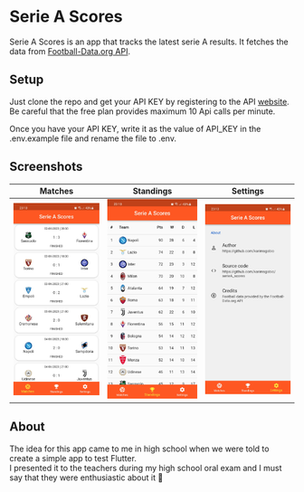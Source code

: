 # Serie A Scores
Serie A Scores is an app that tracks the latest serie A results. It fetches the data from [Football-Data.org API](https://www.football-data.org/).

## Setup
Just clone the repo and get your API KEY by registering to the API [website](https://www.football-data.org/client/register).
Be careful that the free plan provides maximum 10 Api calls per minute.

Once you have your API KEY, write it as the value of API_KEY in the .env.example file and rename the file to .env.

## Screenshots
**Matches** | **Standings** | **Settings**
:-------------------------:|:-------------------------:|:-------------------------:
<img src="https://github.com/karimsgobio/serieA_scores/blob/main/screenshots/matches.jpg" alt="Matches Image" width="300"/> | <img src="https://github.com/karimsgobio/serieA_scores/blob/main/screenshots/standings.jpg" alt="Standings Image" width="300"/> | <img src="https://github.com/karimsgobio/serieA_scores/blob/main/screenshots/settings.jpg" alt="Settings Image" width="300"/>

## About
The idea for this app came to me in high school when we were told to create a simple app to test Flutter.<br>
I presented it to the teachers during my high school oral exam and I must say that they were enthusiastic about it 🙂

